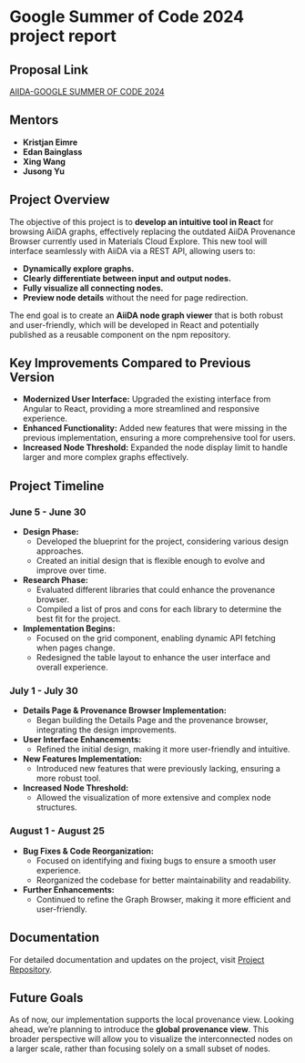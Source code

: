 # Google Summer of Code 2024 project report

## Proposal Link
[AIIDA-GOOGLE SUMMER OF CODE 2024](https://docs.google.com/document/d/1VQOJ9eUC1KmGdjK3tjwNfsAXz1ttTVwR7MdOs2SziRA/edit?usp=sharing)

## Mentors
- **Kristjan Eimre**
- **Edan Bainglass**
- **Xing Wang**
- **Jusong Yu**

## Project Overview

The objective of this project is to **develop an intuitive tool in React** for browsing AiiDA graphs, effectively replacing the outdated AiiDA Provenance Browser currently used in Materials Cloud Explore. This new tool will interface seamlessly with AiiDA via a REST API, allowing users to:
- **Dynamically explore graphs.**
- **Clearly differentiate between input and output nodes.**
- **Fully visualize all connecting nodes.**
- **Preview node details** without the need for page redirection.

The end goal is to create an **AiiDA node graph viewer** that is both robust and user-friendly, which will be developed in React and potentially published as a reusable component on the npm repository.

## Key Improvements Compared to Previous Version

- **Modernized User Interface:** Upgraded the existing interface from Angular to React, providing a more streamlined and responsive experience.
- **Enhanced Functionality:** Added new features that were missing in the previous implementation, ensuring a more comprehensive tool for users.
- **Increased Node Threshold:** Expanded the node display limit to handle larger and more complex graphs effectively.

## Project Timeline

### June 5 - June 30
- **Design Phase:**
  - Developed the blueprint for the project, considering various design approaches.
  - Created an initial design that is flexible enough to evolve and improve over time.
- **Research Phase:**
  - Evaluated different libraries that could enhance the provenance browser.
  - Compiled a list of pros and cons for each library to determine the best fit for the project.
- **Implementation Begins:**
  - Focused on the grid component, enabling dynamic API fetching when pages change.
  - Redesigned the table layout to enhance the user interface and overall experience.

### July 1 - July 30
- **Details Page & Provenance Browser Implementation:**
  - Began building the Details Page and the provenance browser, integrating the design improvements.
- **User Interface Enhancements:**
  - Refined the initial design, making it more user-friendly and intuitive.
- **New Features Implementation:**
  - Introduced new features that were previously lacking, ensuring a more robust tool.
- **Increased Node Threshold:**
  - Allowed the visualization of more extensive and complex node structures.

### August 1 - August 25
- **Bug Fixes & Code Reorganization:**
  - Focused on identifying and fixing bugs to ensure a smooth user experience.
  - Reorganized the codebase for better maintainability and readability.
- **Further Enhancements:**
  - Continued to refine the Graph Browser, making it more efficient and user-friendly.

## Documentation
For detailed documentation and updates on the project, visit [Project Repository](https://github.com/aiidateam/aiida-explorer).

## Future Goals

As of now, our implementation supports the local provenance view. Looking ahead, we’re planning to introduce the **global provenance view**. This broader perspective will allow you to visualize the interconnected nodes on a larger scale, rather than focusing solely on a small subset of nodes.
